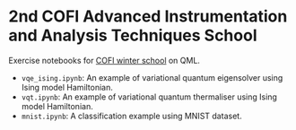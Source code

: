# 2nd COFI Advanced Instrumentation and Analysis Techniques School 

Exercise notebooks for [COFI winter school](https://indico.cern.ch/event/1299889/) on QML.

* `vqe_ising.ipynb`: An example of variational quantum eigensolver using Ising model Hamiltonian.
* `vqt.ipynb`: An example of variational quantum thermaliser using Ising model Hamiltonian.
* `mnist.ipynb`: A classification example using MNIST dataset.
